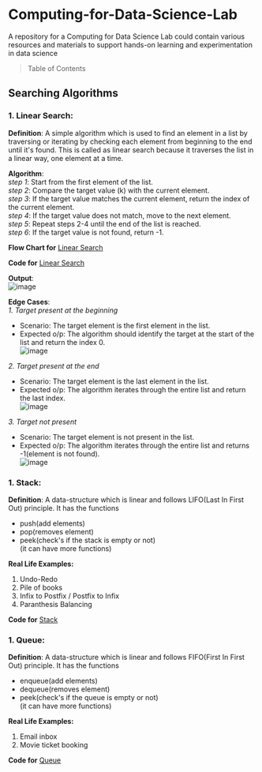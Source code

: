 # Computing-for-Data-Science-Lab
A repository for a Computing for Data Science Lab could contain various resources and materials to support hands-on learning and experimentation in data science


> Table of Contents
## Searching Algorithms
### 1. Linear Search:
**Definition**: A simple algorithm which is used to find an element in a list by traversing or iterating by checking each element from beginning to the end until it's found. This is called as linear search because it traverses the list in a linear way, one element at a time. 

**Algorithm**:<br>
  _step 1_: Start from the first element of the list.<br>
  _step 2_: Compare the target value (k) with the current element.<br>
  _step 3_: If the target value matches the current element, return the index of the current element.<br>
  _step 4_: If the target value does not match, move to the next element.<br>
  _step 5_: Repeat steps 2-4 until the end of the list is reached.<br>
  _step 6_: If the target value is not found, return -1.<br>

**Flow Chart for**
[Linear Search](https://github.com/pavir05/Computing-for-Data-Science-Lab/blob/main/Linear_Search.jpg)

**Code for**
[Linear Search](https://github.com/pavir05/Computing-for-Data-Science-Lab/blob/main/Code/Linear%20Search)


**Output**:<br>
![image](https://github.com/user-attachments/assets/718a7eb0-6c4f-4f16-be8d-991ae99a4b4f)

**Edge Cases**:<br>
_1. Target present at the beginning_<br>
 - Scenario: The target element is the first element in the list.
 - Expected o/p: The algorithm should identify the target at the start of the list and return the index 0.<br>
 ![image](https://github.com/user-attachments/assets/1ec18e1f-df6b-413e-914a-594981a33ab0)

 
_2. Target present at the end_<br>
 - Scenario: The target element is the last element in the list.
 - Expected o/p: The algorithm iterates through the entire list and return the last index.<br>
 ![image](https://github.com/user-attachments/assets/ad6feb47-139c-4a65-bebd-930f65d62af9)

 
_3. Target not present_<br>
 - Scenario: The target element is not present in the list.
 - Expected o/p: The algorithm iterates through the entire list and returns -1(element is not found).<br>
![image](https://github.com/user-attachments/assets/68afa556-7ca0-4946-8249-68e4140fac83)

### 1. Stack:
**Definition**: A data-structure which is linear and follows LIFO(Last In First Out) principle. It has the functions 
- push(add elements)
- pop(removes element)
- peek(check's if the stack is empty or not)<br>
(it can have more functions)

**Real Life Examples:**
1. Undo-Redo
2. Pile of books
3. Infix to Postfix / Postfix to Infix
4. Paranthesis Balancing

**Code for**
[Stack](https://github.com/pavir05/Computing-for-Data-Science-Lab/blob/main/Code/Stack)

### 1. Queue:
**Definition**: A data-structure which is linear and follows FIFO(First In First Out) principle. It has the functions 
- enqueue(add elements)
- dequeue(removes element)
- peek(check's if the queue is empty or not)<br>
(it can have more functions)

**Real Life Examples:**
1. Email inbox
2. Movie ticket booking

**Code for**
[Queue](https://github.com/pavir05/Computing-for-Data-Science-Lab/blob/main/Code/Queue)
